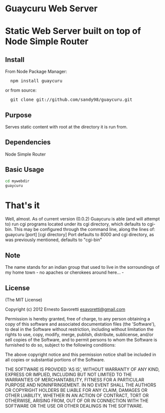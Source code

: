 # Guaycuru Web Server
# Static Web Server built on top of Node Simple Router

## Install

From Node Package Manager:

<pre>
  npm install guaycuru
</pre>

or from source:

<pre>
  git clone git://github.com/sandy98/guaycuru.git
</pre>

## Purpose
Serves static content with root at the directory it is run from.

## Dependencies
Node Simple Router

## Basic Usage
```bash
cd mywebdir
guaycuru
```
# That's it
Well, almost. 
As of current version (0.0.2) Guaycuru is able (and will attempt to) run cgi programs located under its cgi directory,
which defaults to cgi-bin. This may be configured through the command line, along the lines of:
guaycuru [port] [cgi directory]
Port defaults to 8000 and cgi directory, as was previously mentioned, defaults to "cgi-bin" 


## Note

The name stands for an indian group that used to live in the sorroundings of my home town - no apaches or cherokees
around here... -

## License

(The MIT License)

Copyright (c) 2012 Ernesto Savoretti <esavoretti@gmail.com>

Permission is hereby granted, free of charge, to any person obtaining a copy of this software and associated documentation files (the 'Software'), to deal in the Software without restriction, including without limitation the rights to use, copy, modify, merge, publish, distribute, sublicense, and/or sell copies of the Software, and to permit persons to whom the Software is furnished to do so, subject to the following conditions:

The above copyright notice and this permission notice shall be included in all copies or substantial portions of the Software.

THE SOFTWARE IS PROVIDED 'AS IS', WITHOUT WARRANTY OF ANY KIND, EXPRESS OR IMPLIED, INCLUDING BUT NOT LIMITED TO THE WARRANTIES OF MERCHANTABILITY, FITNESS FOR A PARTICULAR PURPOSE AND NONINFRINGEMENT. IN NO EVENT SHALL THE AUTHORS OR COPYRIGHT HOLDERS BE LIABLE FOR ANY CLAIM, DAMAGES OR OTHER LIABILITY, WHETHER IN AN ACTION OF CONTRACT, TORT OR OTHERWISE, ARISING FROM, OUT OF OR IN CONNECTION WITH THE SOFTWARE OR THE USE OR OTHER DEALINGS IN THE SOFTWARE.
